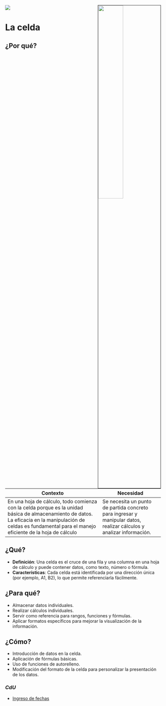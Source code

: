 <img src="../../images/DALL·E-2024-03-11-22.22.25.webp" width="40%" align=right border=1>
<a href="../../README.md"><img src="https://img.shields.io/badge/-Tabla_de_contenidos-000?style=flat&logo=Emlakjet&logoColor=red"></a>

# La celda

## ¿Por qué?

|Contexto|Necesidad|
|-|-|
|En una hoja de cálculo, todo comienza con la celda porque es la unidad básica de almacenamiento de datos. La eficacia en la manipulación de celdas es fundamental para el manejo eficiente de la hoja de cálculo|Se necesita un punto de partida concreto para ingresar y manipular datos, realizar cálculos y analizar información.|

## ¿Qué?

- **Definición**: Una celda es el cruce de una fila y una columna en una hoja de cálculo y puede contener datos, como texto, número o fórmula.
- **Características**: Cada celda está identificada por una dirección única (por ejemplo, A1, B2), lo que permite referenciarla fácilmente.

## ¿Para qué?

- Almacenar datos individuales.
- Realizar cálculos individuales.
- Servir como referencia para rangos, funciones y fórmulas.
- Aplicar formatos específicos para mejorar la visualización de la información.

## ¿Cómo?

- Introducción de datos en la celda.
- Aplicación de fórmulas básicas.
- Uso de funciones de autorelleno.
- Modificación del formato de la celda para personalizar la presentación de los datos.

### *CdU*

- [Ingreso de fechas](https://1drv.ms/x/s!AnIJHRHgFpG-lkq2IG6Ao_K7lzTY?e=HIdPcT)
